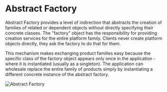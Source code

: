 # Abstract Factory
Abstract Factory provides a level of indirection that abstracts the creation of families of related or dependent objects without directly specifying their concrete classes. The "factory" object has the responsibility for providing creation services for the entire platform family. Clients never create platform objects directly, they ask the factory to do that for them.

This mechanism makes exchanging product families easy because the specific class of the factory object appears only once in the application - where it is instantiated (usually as a singleton). The application can wholesale replace the entire family of products simply by instantiating a different concrete instance of the abstract factory.

![Abstract Factory](https://www.dofactory.com/images/diagrams/net/abstract.gif)